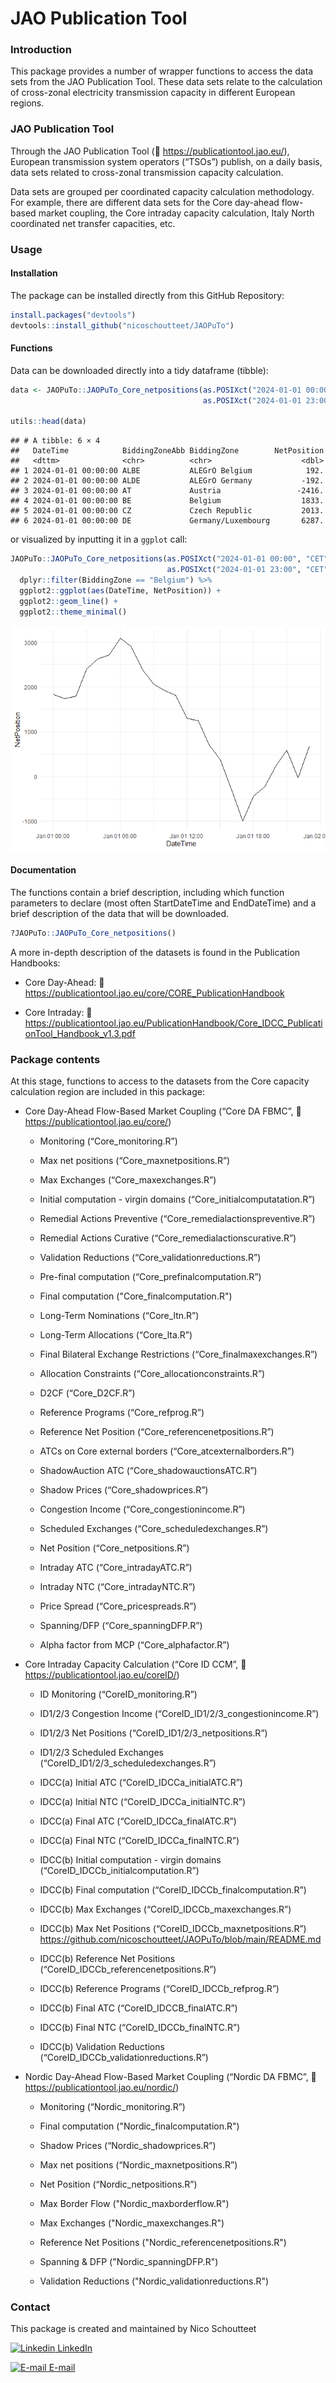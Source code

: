 JAO Publication Tool
================

### Introduction

This package provides a number of wrapper functions to access the data
sets from the JAO Publication Tool. These data sets relate to the
calculation of cross-zonal electricity transmission capacity in
different European regions.

### JAO Publication Tool

Through the JAO Publication Tool (🔗 <https://publicationtool.jao.eu/>),
European transmission system operators (“TSOs”) publish, on a daily
basis, data sets related to cross-zonal transmission capacity
calculation.

Data sets are grouped per coordinated capacity calculation methodology.
For example, there are different data sets for the Core day-ahead
flow-based market coupling, the Core intraday capacity calculation,
Italy North coordinated net transfer capacities, etc.

### Usage

#### Installation

The package can be installed directly from this GitHub Repository:

``` r
install.packages("devtools")
devtools::install_github("nicoschoutteet/JAOPuTo")
```

#### Functions

Data can be downloaded directly into a tidy dataframe (tibble):

``` r
data <- JAOPuTo::JAOPuTo_Core_netpositions(as.POSIXct("2024-01-01 00:00", "CET"), 
                                           as.POSIXct("2024-01-01 23:00", "CET"))

utils::head(data)
```

    ## # A tibble: 6 × 4
    ##   DateTime            BiddingZoneAbb BiddingZone        NetPosition
    ##   <dttm>              <chr>          <chr>                    <dbl>
    ## 1 2024-01-01 00:00:00 ALBE           ALEGrO Belgium            192.
    ## 2 2024-01-01 00:00:00 ALDE           ALEGrO Germany           -192.
    ## 3 2024-01-01 00:00:00 AT             Austria                 -2416.
    ## 4 2024-01-01 00:00:00 BE             Belgium                  1833.
    ## 5 2024-01-01 00:00:00 CZ             Czech Republic           2013.
    ## 6 2024-01-01 00:00:00 DE             Germany/Luxembourg       6287.

or visualized by inputting it in a `ggplot` call:

``` r
JAOPuTo::JAOPuTo_Core_netpositions(as.POSIXct("2024-01-01 00:00", "CET"),
                                   as.POSIXct("2024-01-01 23:00", "CET")) %>% 
  dplyr::filter(BiddingZone == "Belgium") %>% 
  ggplot2::ggplot(aes(DateTime, NetPosition)) +
  ggplot2::geom_line() +
  ggplot2::theme_minimal()
```

![](README_files/figure-gfm/example-ggplot-1.png)<!-- -->

#### Documentation

The functions contain a brief description, including which function
parameters to declare (most often StartDateTime and EndDateTime) and a
brief description of the data that will be downloaded.

``` r
?JAOPuTo::JAOPuTo_Core_netpositions()
```

A more in-depth description of the datasets is found in the Publication
Handbooks:

- Core Day-Ahead: 🔗
  <https://publicationtool.jao.eu/core/CORE_PublicationHandbook>

- Core Intraday: 🔗
  <https://publicationtool.jao.eu/PublicationHandbook/Core_IDCC_PublicationTool_Handbook_v1.3.pdf>

### Package contents

At this stage, functions to access to the datasets from the Core
capacity calculation region are included in this package:

- Core Day-Ahead Flow-Based Market Coupling (“Core DA FBMC”, 🔗
  <https://publicationtool.jao.eu/core/>)

  - Monitoring (“Core_monitoring.R”)

  - Max net positions (“Core_maxnetpositions.R”)

  - Max Exchanges (“Core_maxexchanges.R”)

  - Initial computation - virgin domains (“Core_initialcomputatation.R”)

  - Remedial Actions Preventive (“Core_remedialactionspreventive.R”)

  - Remedial Actions Curative (“Core_remedialactionscurative.R”)

  - Validation Reductions (“Core_validationreductions.R”)

  - Pre-final computation (“Core_prefinalcomputation.R”)
 
  - Final computation ("Core_finalcomputation.R")

  - Long-Term Nominations (“Core_ltn.R”)

  - Long-Term Allocations (“Core_lta.R”)

  - Final Bilateral Exchange Restrictions (“Core_finalmaxexchanges.R”)

  - Allocation Constraints (“Core_allocationconstraints.R”)

  - D2CF (“Core_D2CF.R”)

  - Reference Programs (“Core_refprog.R”)

  - Reference Net Position (“Core_referencenetpositions.R”)

  - ATCs on Core external borders (“Core_atcexternalborders.R”)

  - ShadowAuction ATC (“Core_shadowauctionsATC.R”)

  - Shadow Prices (“Core_shadowprices.R”)

  - Congestion Income (“Core_congestionincome.R”)

  - Scheduled Exchanges (“Core_scheduledexchanges.R”)

  - Net Position (“Core_netpositions.R”)

  - Intraday ATC (“Core_intradayATC.R”)

  - Intraday NTC (“Core_intradayNTC.R”)

  - Price Spread (“Core_pricespreads.R”)

  - Spanning/DFP (“Core_spanningDFP.R”)

  - Alpha factor from MCP (“Core_alphafactor.R”)

- Core Intraday Capacity Calculation (“Core ID CCM”, 🔗
  <https://publicationtool.jao.eu/coreID/>)

  - ID Monitoring (“CoreID_monitoring.R”)

  - ID1/2/3 Congestion Income (“CoreID_ID1/2/3_congestionincome.R”)

  - ID1/2/3 Net Positions (“CoreID_ID1/2/3_netpositions.R”)

  - ID1/2/3 Scheduled Exchanges (“CoreID_ID1/2/3_scheduledexchanges.R”)

  - IDCC(a) Initial ATC (“CoreID_IDCCa_initialATC.R”)

  - IDCC(a) Initial NTC (“CoreID_IDCCa_initialNTC.R”)

  - IDCC(a) Final ATC (“CoreID_IDCCa_finalATC.R”)

  - IDCC(a) Final NTC (“CoreID_IDCCa_finalNTC.R”)

  - IDCC(b) Initial computation - virgin domains
    (“CoreID_IDCCb_initialcomputation.R”)

  - IDCC(b) Final computation (“CoreID_IDCCb_finalcomputation.R”)

  - IDCC(b) Max Exchanges (“CoreID_IDCCb_maxexchanges.R”)

  - IDCC(b) Max Net Positions (“CoreID_IDCCb_maxnetpositions.R”)
https://github.com/nicoschoutteet/JAOPuTo/blob/main/README.md
  - IDCC(b) Reference Net Positions
    (“CoreID_IDCCb_referencenetpositions.R”)

  - IDCC(b) Reference Programs (“CoreID_IDCCb_refprog.R”)

  - IDCC(b) Final ATC (“CoreID_IDCCB_finalATC.R”)

  - IDCC(b) Final NTC (“CoreID_IDCCb_finalNTC.R”)

  - IDCC(b) Validation Reductions
    (“CoreID_IDCCb_validationreductions.R”)

- Nordic Day-Ahead Flow-Based Market Coupling (“Nordic DA FBMC”, 🔗
  <https://publicationtool.jao.eu/nordic/>)
  - Monitoring (“Nordic_monitoring.R”)

  - Final computation ("Nordic_finalcomputation.R")

  - Shadow Prices (“Nordic_shadowprices.R”)
 
  - Max net positions (“Nordic_maxnetpositions.R”)
 
  - Net Position (“Nordic_netpositions.R”)
 
  - Max Border Flow ("Nordic_maxborderflow.R")
 
  - Max Exchanges ("Nordic_maxexchanges.R")

  - Reference Net Positions ("Nordic_referencenetpositions.R")
 
  - Spanning & DFP ("Nordic_spanningDFP.R")
 
  - Validation Reductions ("Nordic_validationreductions.R")

### Contact

This package is created and maintained by Nico Schoutteet

[![Linkedin](https://cdn4.iconfinder.com/data/icons/social-media-flat-7/64/Social-media_LinkedIn-16.png)
LinkedIn](https://www.linkedin.com/in/nicoschoutteet/ "External link to LinkedIn profile")

[![E-mail](https://cdn2.iconfinder.com/data/icons/social-media-2259/512/gmail-16.png)
E-mail](mailto:n.schoutteet@gmail.com "Send e-mail")
